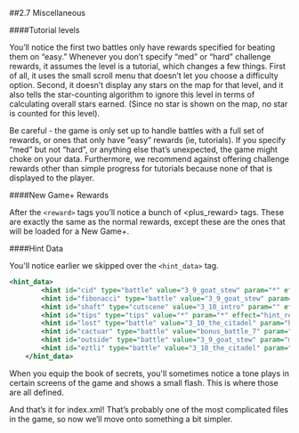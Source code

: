 ##2.7 Miscellaneous

####Tutorial levels

You’ll notice the first two battles only have rewards specified for beating them on “easy.” Whenever you don’t specify “med” or “hard” challenge rewards, it assumes the level is a tutorial, which changes a few things. First of all, it uses the small scroll menu that doesn’t let you choose a difficulty option. Second, it doesn’t display any stars on the map for that level, and it also tells the star-counting algorithm to ignore this level in terms of calculating overall stars earned. (Since no star is shown on the map, no star is counted for this level).

Be careful - the game is only set up to handle battles with a full set of rewards, or ones that only have “easy” rewards (ie, tutorials). If you specify “med” but not “hard”, or anything else that’s unexpected, the game might choke on your data. Furthermore, we recommend against offering challenge rewards other than simple progress for tutorials because none of that is displayed to the player.

####New Game+ Rewards

After the `<reward>` tags you’ll notice a bunch of <plus_reward> tags. These are exactly the same as the normal rewards, except these are the ones that will be loaded for a New Game+.

####Hint Data

You'll notice earlier we skipped over the `<hint_data>` tag.

```xml
<hint_data>
		<hint id="cid" type="battle" value="3_9_goat_stew" param="*" effect="hint_red" sound="hint_red" redact_on_export="true" x="20" y="60"/>
		<hint id="fibonacci" type="battle" value="3_9_goat_stew" param="easy" effect="hint_blue" sound="hint_blue" redact_on_export="true"  x="20" y="60"/>
		<hint id="shaft" type="cutscene" value="3_10_intro" param="" effect="hint_red" sound="hint_red" redact_on_export="true" x="10" y="10"/>
		<hint id="tips" type="tips" value="*" param="*" effect="hint_red" sound="hint_red" redact_on_export="true" x="10" y="10"/>
		<hint id="lost" type="battle" value="3_10_the_citadel" param="hard" effect="hint_blue" sound="hint_blue" redact_on_export="true" x="20" y="60"/>
		<hint id="cactuar" type="battle" value="bonus_battle_7" param="*" effect="hint_red" sound="hint_red" redact_on_export="true" x="20" y="60"/>
		<hint id="outside" type="battle" value="3_9_goat_stew" param="medium" effect="hint_gold" sound="hint_gold" redact_on_export="true" x="20" y="60"/>
		<hint id="eztli" type="battle" value="3_10_the_citadel" param="*" effect="hint_red" sound="hint_red" redact_on_export="true" x="20" y="60"/>
	</hint_data>
```

When you equip the book of secrets, you'll sometimes notice a tone plays in certain screens of the game and shows a small flash. This is where those are all defined.

And that’s it for index.xml! That’s probably one of the most complicated files in the game, so now we’ll move onto something a bit simpler. 
